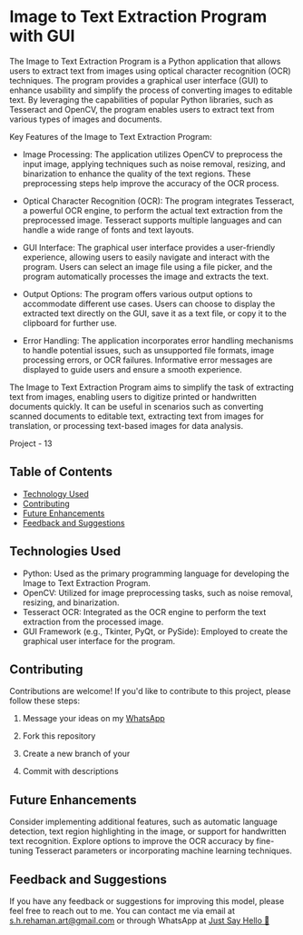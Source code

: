 
#  Image to Text Extraction Program with GUI


The Image to Text Extraction Program is a Python application that allows users to extract text from images using optical character recognition (OCR) techniques. The program provides a graphical user interface (GUI) to enhance usability and simplify the process of converting images to editable text. By leveraging the capabilities of popular Python libraries, such as Tesseract and OpenCV, the program enables users to extract text from various types of images and documents.

Key Features of the Image to Text Extraction Program:

- Image Processing: The application utilizes OpenCV to preprocess the input image, applying techniques such as noise removal, resizing, and binarization to enhance the quality of the text regions. These preprocessing steps help improve the accuracy of the OCR process.

- Optical Character Recognition (OCR): The program integrates Tesseract, a powerful OCR engine, to perform the actual text extraction from the preprocessed image. Tesseract supports multiple languages and can handle a wide range of fonts and text layouts.

- GUI Interface: The graphical user interface provides a user-friendly experience, allowing users to easily navigate and interact with the program. Users can select an image file using a file picker, and the program automatically processes the image and extracts the text.

- Output Options: The program offers various output options to accommodate different use cases. Users can choose to display the extracted text directly on the GUI, save it as a text file, or copy it to the clipboard for further use.

- Error Handling: The application incorporates error handling mechanisms to handle potential issues, such as unsupported file formats, image processing errors, or OCR failures. Informative error messages are displayed to guide users and ensure a smooth experience.

The Image to Text Extraction Program aims to simplify the task of extracting text from images, enabling users to digitize printed or handwritten documents quickly. It can be useful in scenarios such as converting scanned documents to editable text, extracting text from images for translation, or processing text-based images for data analysis.


Project - 13

## Table of Contents
- [Technology Used](#technologies)
- [Contributing](#contributing)
- [Future Enhancements](#future)
- [Feedback and Suggestions](#feedback-and-suggestions) 

## Technologies Used
- Python: Used as the primary programming language for developing the Image to Text Extraction Program.
- OpenCV: Utilized for image preprocessing tasks, such as noise removal, resizing, and binarization.
- Tesseract OCR: Integrated as the OCR engine to perform the text extraction from the processed image.
- GUI Framework (e.g., Tkinter, PyQt, or PySide): Employed to create the graphical user interface for the program.

## Contributing

Contributions are welcome! If you'd like to contribute to this project, please follow these steps:

 1. Message your ideas on my [WhatsApp](https://api.whatsapp.com/send/?phone=919777795786&text=Hello%20Shaikh%20Habibur%20Rehaman,%20I%20get%20this%20no.%20from%20your%20Github%20&type=phone_number&app_absent=0)
 2. Fork this repository 

 3. Create a new branch of your 
 4. Commit with descriptions 


## Future Enhancements

Consider implementing additional features, such as automatic language detection, text region highlighting in the image, or support for handwritten text recognition. Explore options to improve the OCR accuracy by fine-tuning Tesseract parameters or incorporating machine learning techniques.


## Feedback and Suggestions

If you have any feedback or suggestions for improving this model, please feel free to reach out to me. You can contact me via email at s.h.rehaman.art@gmail.com or through WhatsApp at [Just Say Hello 👋 ](https://api.whatsapp.com/send/?phone=919777795786&text=Hello%20Shaikh%20Habibur%20Rehaman,%20I%20get%20this%20no.%20from%20your%20Github%20&type=phone_number&app_absent=0)

